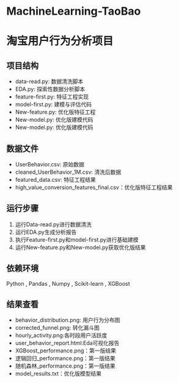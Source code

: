 # MachineLearning-TaoBao
# 淘宝用户行为分析项目

## 项目结构
- data-read.py: 数据清洗脚本
- EDA.py: 探索性数据分析脚本
- feature-first.py: 特征工程实现
- model-first.py: 建模与评估代码
- New-feature.py: 优化版特征工程
- New-model.py: 优化版建模代码
- New-model.py: 优化版建模代码

## 数据文件
- UserBehavior.csv: 原始数据
- cleaned_UserBehavior_1M.csv: 清洗后数据
- featured_data.csv: 特征工程结果
- high_value_conversion_features_final.csv：优化版特征工程结果


## 运行步骤
1. 运行Data-read.py进行数据清洗
2. 运行EDA.py生成分析报告
3. 执行Feature-first.py和model-first.py进行基础建模
4. 运行New-feature.py和New-model.py获取优化版结果

## 依赖环境
Python , Pandas , Numpy , Scikit-learn , XGBoost 

## 结果查看
- behavior_distribution.png: 用户行为分布图
- corrected_funnel.png: 转化漏斗图
- hourly_activity.png:各时段用户活跃度
- user_behavior_report.html:Eda可视化报告
- XGBoost_performance.png：第一版结果
- 逻辑回归_performance.png：第一版结果
- 随机森林_performance.png：第一版结果
- model_results.txt：优化版模型结果
